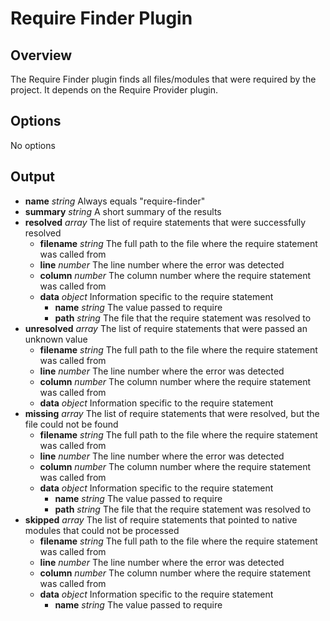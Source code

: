 Require Finder Plugin
=====================

## Overview

The Require Finder plugin finds all files/modules that were required by the project. It depends on the Require Provider plugin.

## Options

No options

## Output

* **name** _string_ Always equals "require-finder"
* **summary** _string_ A short summary of the results
* **resolved** _array_ The list of require statements that were successfully resolved
	* **filename** _string_ The full path to the file where the require statement was called from
	* **line** _number_ The line number where the error was detected
	* **column** _number_ The column number where the require statement was called from
	* **data** _object_ Information specific to the require statement
		* **name** _string_ The value passed to require
		* **path** _string_ The file that the require statement was resolved to
* **unresolved** _array_ The list of require statements that were passed an unknown value
	* **filename** _string_ The full path to the file where the require statement was called from
	* **line** _number_ The line number where the error was detected
	* **column** _number_ The column number where the require statement was called from
	* **data** _object_ Information specific to the require statement
* **missing** _array_ The list of require statements that were resolved, but the file could not be found
	* **filename** _string_ The full path to the file where the require statement was called from
	* **line** _number_ The line number where the error was detected
	* **column** _number_ The column number where the require statement was called from
	* **data** _object_ Information specific to the require statement
		* **name** _string_ The value passed to require
		* **path** _string_ The file that the require statement was resolved to
* **skipped** _array_ The list of require statements that pointed to native modules that could not be processed
	* **filename** _string_ The full path to the file where the require statement was called from
	* **line** _number_ The line number where the error was detected
	* **column** _number_ The column number where the require statement was called from
	* **data** _object_ Information specific to the require statement
		* **name** _string_ The value passed to require